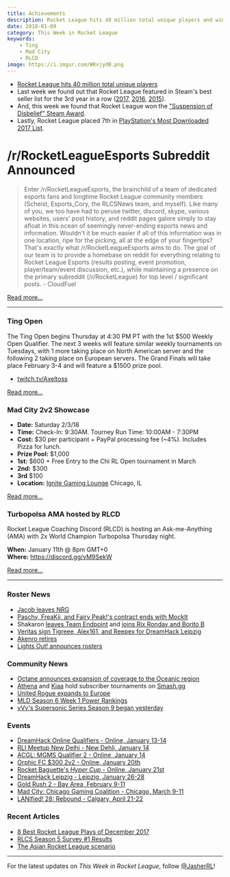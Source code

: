 ```yaml
---
title: Achievements
description: Rocket League hits 40 million total unique players and wins the "Suspension of Disbelief" Steam Award.
date: 2018-01-09
category: This Week in Rocket League
keywords:
    - Ting
    - Mad City
    - RLCD
image: https://i.imgur.com/WKvjydB.png
---
```


-   [Rocket League hits 40 million total unique players](https://twitter.com/RocketLeague/status/948312773565362176)
-   Last week we found out that Rocket League featured in Steam's best seller list for the 3rd year in a row ([2017](http://store.steampowered.com/sale/2017_best_sellers/), [2016](http://store.steampowered.com/sale/2016_top_sellers/), [2015](https://www.gamespot.com/articles/steams-20-best-selling-pc-games-of-2015-made-650m-/1100-6433510/)).
-   And, this week we found that Rocket League won the ["Suspension of Disbelief" Steam Award](http://store.steampowered.com/SteamAwards/).
-   Lastly, Rocket League placed 7th in [PlayStation's Most Downloaded 2017 List](https://blog.us.playstation.com/2018/01/05/playstation-store-the-top-downloads-of-2017/).

# /r/RocketLeagueEsports Subreddit Announced

> Enter /r/RocketLeagueEsports, the brainchild of a team of dedicated esports fans and longtime Rocket League community members (Scheist, Esports_Cory, the RLCSNews team, and myself). Like many of you, we too have had to peruse twitter, discord, skype, various websites, users' post history, and reddit pages galore simply to stay afloat in this ocean of seemingly never-ending esports news and information. Wouldn't it be much easier if all of this information was in one location, ripe for the picking, all at the edge of your fingertips? That's exactly what /r/RocketLeagueEsports aims to do. The goal of our team is to provide a homebase on reddit for everything relating to Rocket League Esports (results posting, event promotion, player/team/event discussion, etc.), while maintaining a presence on the primary subreddit (/r/RocketLeague) for top level / significant posts. - CloudFuel

[Read more...](https://www.reddit.com/r/RocketLeague/comments/7ny0k1/welcome_to_rrocketleagueesports/)

---

### Ting Open

The Ting Open begins Thursday at 4:30 PM PT with the 1st $500 Weekly Open Qualifier. The next 3 weeks will feature similar weekly tournaments on Tuesdays, with 1 more taking place on North American server and the following 2 taking place on European servers. The Grand Finals will take place February 3-4 and will feature a $1500 prize pool.

-   [twitch.tv/Axeltoss](http://www.twitch.tv/Axeltoss)

[Read more...](https://docs.google.com/document/d/1H4ar8rJNKQVQT4YSgr8yoBI63fS9ax3Uo9MhteAFkI8/edit)

### Mad City 2v2 Showcase

-   **Date:** Saturday 2/3/18
-   **Time:** Check-In: 9:30AM. Tourney Run Time: 10:00AM - 7:30PM
-   **Cost:** \$30 per participant + PayPal processing fee (~4%). Includes Pizza for lunch.
-   **Prize Pool:** \$1,000
-   **1st:** \$600 + Free Entry to the Chi RL Open tournament in March
-   **2nd:** \$300
-   **3rd** \$100
-   **Location:** [Ignite Gaming Lounge](http://www.ignitegaming.com/) Chicago, IL

[Read more...](https://www.reddit.com/r/RocketLeague/comments/7p9ihj/lan1000_mad_city_rl_2v2_showcase_feb_3rd_2018/)

### Turbopolsa AMA hosted by RLCD

Rocket League Coaching Discord (RLCD) is hosting an Ask-me-Anything (AMA) with 2x World Champion Turbopolsa Thursday night.

**When:** January 11th @ 8pm GMT+0  
**Where:** https://discord.gg/vM9SekW

[Read more...](https://www.reddit.com/r/RocketLeague/comments/7pg45x/rlcd_rocket_league_coaching_discord_are_hosting/)

---

### Roster News

-   [Jacob leaves NRG](https://twitter.com/NRGgg/status/950466891230756864)
-   [Paschy, FreaKii, and Fairy Peak!'s contract ends with MockIt](https://twitter.com/Paschy90/status/950790574365437952)
-   Shakaron [leaves Team Endpoint](http://octane.gg/news/shakahron-leaves-team-endpoint) and [joins Rix Ronday and Borito B](http://octane.gg/news/shakahron-teams-up-with-rix-ronday-and-borito-b/)
-   [Veritas sign Tigreee, Alex161, and Reepex for DreamHack Leipzig](http://octane.gg/news/veritas-signs-team-for-dreamhack-leipzig/)
-   [Akenro retires](https://twitter.com/Akenro/status/948401687265333251)
-   [Lights Out! announces rosters](http://octane.gg/news/lights-out-announces-official-rosters/)

### Community News

-   [Octane announces expansion of coverage to the Oceanic region](http://octane.gg/news/expanding-to-oceania/)
-   [Athena](https://twitter.com/AthenaaTV/status/949030353783656450) and [Kiaa](https://twitter.com/KiaaHyrule/status/949504550733361152) hold subscriber tournaments on [Smash.gg](https://smash.gg)
-   [United Rogue expands to Europe](https://www.reddit.com/r/RocketLeagueClashes/comments/7p124v/leagueeupcps43v3united_rogue_is_expanding_to_eu/)
-   [MLD Season 6 Week 1 Power Rankings](https://twitter.com/MLDoubles/status/950777025467478017)
-   [vVv's Supersonic Series Season 9 began yesterday](https://smash.gg/tournament/supersonic-draft-s9-week-1/register)

### Events

-   [DreamHack Online Qualifiers - Online, January 13-14](https://open.dreamhack.com/2017/announcing-qualifiers-for-leipzig/)
-   [RLI Meetup New Delhi - New Dehli, January 14](https://www.facebook.com/events/141225943209861/permalink/141225969876525/?notif_t=feedback_reaction_generic&notif_id=1515497401412942)
-   [ACGL: MGMS Qualifier 2 - Online, January 14](https://acgl.co.za/t/mgms-rocket-league-qualifier-2-4094)
-   [Orphic FC \$300 2v2 - Online, January 20th](https://smash.gg/tournament/orphic-fc-2v2-300-rocket-league-tournament)
-   [Rocket Baguette's _Hyper Cup_ - Online, January 21st](http://rocketbaguette.com/hypercup/)
-   [DreamHack Leipzig - Leipzig, January 26-28](https://open.dreamhack.com/2017/dreamhack-open-2018-kicks-off-at-dreamhack-leipzig-featuring-rocket-league/)
-   [Gold Rush 2 - Bay Area, February 9-11](https://www.reddit.com/r/RocketLeagueEsports/comments/7nyfnv/gold_rush_2_will_be_on_feb_911th_invitational_lan/)
-   [Mad City: Chicago Gaming Coalition - Chicago, March 9-11](https://www.lanreg.org/madcitygg/chicagogamingco1)
-   [LANified! 28: Rebound - Calgary, April 21-22](https://www.lanified.com/events/details/28)

### Recent Articles

-   [8 Best Rocket League Plays of December 2017](https://www.redbull.com/us-en/rocket-league-best-plays-december-2017)
-   [RLCS Season 5 Survey #1 Results](https://www.reddit.com/r/RocketLeagueEsports/comments/7ofubt/rlcs_s5_survey_1_results/)
-   [The Asian Rocket League scenario](https://www.reddit.com/r/RocketLeagueEsports/comments/7o7rak/the_asian_rocket_league_scenario/)

---

For the latest updates on _This Week in Rocket League_, follow [@JasherRL](https://twitter.com/JasherRL)!
